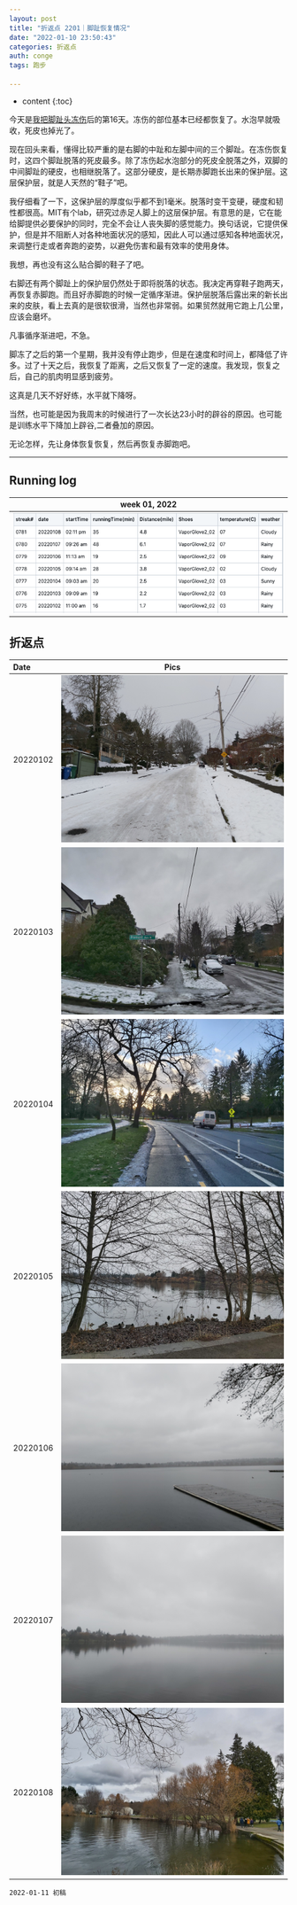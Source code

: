 ```yaml
---
layout: post
title: "折返点 2201｜脚趾恢复情况"
date: "2022-01-10 23:50:43"
categories: 折返点
auth: conge
tags: 跑步

---
```

* content
{:toc}

今天是[我把脚趾头冻伤](https://conge.github.io/2022/01/02/ReturnPoint-I-got-frostbite/)后的第16天。冻伤的部位基本已经都恢复了。水泡早就吸收，死皮也掉光了。

现在回头来看，懂得比较严重的是右脚的中趾和左脚中间的三个脚趾。在冻伤恢复时，这四个脚趾脱落的死皮最多。除了冻伤起水泡部分的死皮全脱落之外，双脚的中间脚趾的硬皮，也相继脱落了。这部分硬皮，是长期赤脚跑长出来的保护层。这层保护层，就是人天然的“鞋子”吧。




我仔细看了一下，这保护层的厚度似乎都不到1毫米。脱落时变干变硬，硬度和韧性都很高。MIT有个lab，研究过赤足人脚上的这层保护层。有意思的是，它在能给脚提供必要保护的同时，完全不会让人丧失脚的感觉能力。换句话说，它提供保护，但是并不阻断人对各种地面状况的感知，因此人可以通过感知各种地面状况，来调整行走或者奔跑的姿势，以避免伤害和最有效率的使用身体。

我想，再也没有这么贴合脚的鞋子了吧。

右脚还有两个脚趾上的保护层仍然处于即将脱落的状态。我决定再穿鞋子跑两天，再恢复赤脚跑。而且好赤脚跑的时候一定循序渐进。保护层脱落后露出来的新长出来的皮肤，看上去真的是很软很滑，当然也非常弱。如果贸然就用它跑上几公里，应该会磨坏。

凡事循序渐进吧，不急。

脚冻了之后的第一个星期，我并没有停止跑步，但是在速度和时间上，都降低了许多。过了十天之后，我恢复了距离，之后又恢复了一定的速度。我发现，恢复之后，自己的肌肉明显感到疲劳。

这真是几天不好好练，水平就下降呀。

当然，也可能是因为我周末的时候进行了一次长达23小时的辟谷的原因。也可能是训练水平下降加上辟谷,二者叠加的原因。

无论怎样，先让身体恢复恢复，然后再恢复赤脚跑吧。

----

## Running log

|week 01, 2022|
|:----:|
|![Running log, week 01, 2022](/assets/images/折返点/2022_wk01.png)|


## 折返点

|Date|Pics|
|:----|:----:|
|20220102|![20220102.jpg](/assets/images/折返点/20220102.jpg)  |
|20220103|![20220103.jpg](/assets/images/折返点/20220103.jpg)  |
|20220104|![20220104.jpg](/assets/images/折返点/20220104.jpg)  |
|20220105|![20220105.jpg](/assets/images/折返点/20220105.jpg)  |
|20220106|![20220106.jpg](/assets/images/折返点/20220106.jpg)  |
|20220107|![20220107.jpg](/assets/images/折返点/20220107.jpg)  |
|20220108|![20220108.jpg](/assets/images/折返点/20220108.jpg)  |


```
2022-01-11 初稿
```
